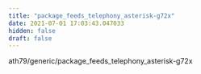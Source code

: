 ```yaml
---
title: "package_feeds_telephony_asterisk-g72x"
date: 2021-07-01 17:03:43.047033
hidden: false
draft: false
---
```


ath79/generic/package_feeds_telephony_asterisk-g72x

